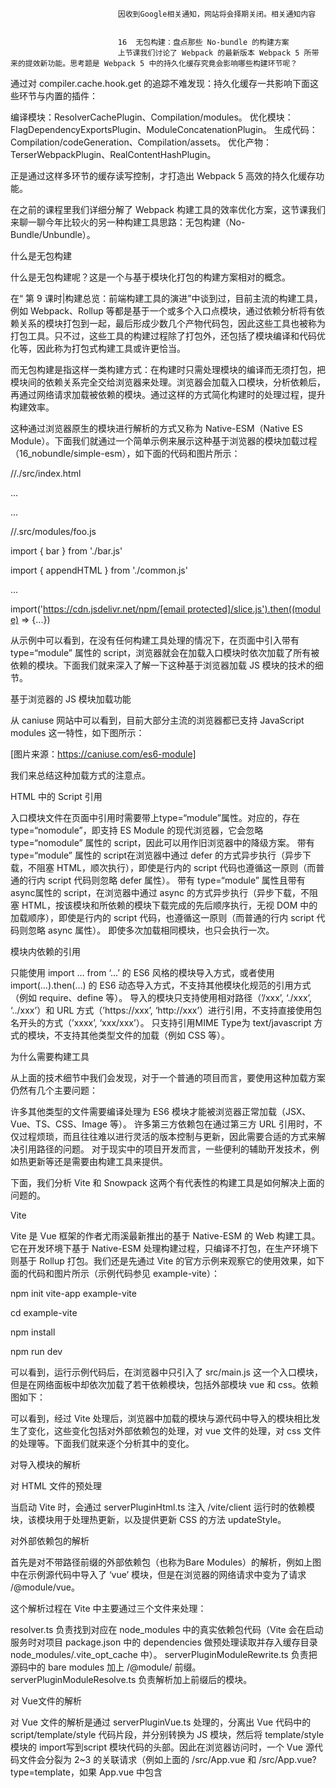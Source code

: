 
                            
                            因收到Google相关通知，网站将会择期关闭。相关通知内容
                            
                            
                            16  无包构建：盘点那些 No-bundle 的构建方案
                            上节课我们讨论了 Webpack 的最新版本 Webpack 5 所带来的提效新功能。思考题是 Webpack 5 中的持久化缓存究竟会影响哪些构建环节呢？

通过对 compiler.cache.hook.get 的追踪不难发现：持久化缓存一共影响下面这些环节与内置的插件：


编译模块：ResolverCachePlugin、Compilation/modules。
优化模块：FlagDependencyExportsPlugin、ModuleConcatenationPlugin。
生成代码：Compilation/codeGeneration、Compilation/assets。
优化产物：TerserWebpackPlugin、RealContentHashPlugin。


正是通过这样多环节的缓存读写控制，才打造出 Webpack 5 高效的持久化缓存功能。

在之前的课程里我们详细分解了 Webpack 构建工具的效率优化方案，这节课我们来聊一聊今年比较火的另一种构建工具思路：无包构建（No-Bundle/Unbundle）。

什么是无包构建

什么是无包构建呢？这是一个与基于模块化打包的构建方案相对的概念。

在“ 第 9 课时|构建总览：前端构建工具的演进”中谈到过，目前主流的构建工具，例如 Webpack、Rollup 等都是基于一个或多个入口点模块，通过依赖分析将有依赖关系的模块打包到一起，最后形成少数几个产物代码包，因此这些工具也被称为打包工具。只不过，这些工具的构建过程除了打包外，还包括了模块编译和代码优化等，因此称为打包式构建工具或许更恰当。

而无包构建是指这样一类构建方式：在构建时只需处理模块的编译而无须打包，把模块间的依赖关系完全交给浏览器来处理。浏览器会加载入口模块，分析依赖后，再通过网络请求加载被依赖的模块。通过这样的方式简化构建时的处理过程，提升构建效率。

这种通过浏览器原生的模块进行解析的方式又称为 Native-ESM（Native ES Module）。下面我们就通过一个简单示例来展示这种基于浏览器的模块加载过程（16_nobundle/simple-esm），如下面的代码和图片所示：

//./src/index.html

...

<script type="module" src="./modules/foo.js"></script>

...

//.src/modules/foo.js

import { bar } from './bar.js'

import { appendHTML } from './common.js'

...

import('https://cdn.jsdelivr.net/npm/[email protected]/slice.js').then((module) => {...})




从示例中可以看到，在没有任何构建工具处理的情况下，在页面中引入带有 type=“module” 属性的 script，浏览器就会在加载入口模块时依次加载了所有被依赖的模块。下面我们就来深入了解一下这种基于浏览器加载 JS 模块的技术的细节。

基于浏览器的 JS 模块加载功能

从 caniuse 网站中可以看到，目前大部分主流的浏览器都已支持 JavaScript modules 这一特性，如下图所示：



[图片来源：https://caniuse.com/es6-module]

我们来总结这种加载方式的注意点。

HTML 中的 Script 引用


入口模块文件在页面中引用时需要带上type=“module”属性。对应的，存在 type=“nomodule”，即支持 ES Module 的现代浏览器，它会忽略 type=“nomodule” 属性的 script，因此可以用作旧浏览器中的降级方案。
带有 type=“module” 属性的 script在浏览器中通过 defer 的方式异步执行（异步下载，不阻塞 HTML，顺次执行），即使是行内的 script 代码也遵循这一原则（而普通的行内 script 代码则忽略 defer 属性）。
带有 type=“module” 属性且带有async属性的 script，在浏览器中通过 async 的方式异步执行（异步下载，不阻塞 HTML，按该模块和所依赖的模块下载完成的先后顺序执行，无视 DOM 中的加载顺序），即使是行内的 script 代码，也遵循这一原则（而普通的行内 script 代码则忽略 async 属性）。
即使多次加载相同模块，也只会执行一次。


模块内依赖的引用


只能使用 import … from ‘…’ 的 ES6 风格的模块导入方式，或者使用 import(…).then(…) 的 ES6 动态导入方式，不支持其他模块化规范的引用方式（例如 require、define 等）。
导入的模块只支持使用相对路径（’/xxx’, ‘./xxx’, ‘../xxx’）和 URL 方式（’https://xxx’, ‘http://xxx’）进行引用，不支持直接使用包名开头的方式（’xxxx’, ‘xxx/xxx’）。
只支持引用MIME Type为 text/javascript 方式的模块，不支持其他类型文件的加载（例如 CSS 等）。


为什么需要构建工具

从上面的技术细节中我们会发现，对于一个普通的项目而言，要使用这种加载方案仍然有几个主要问题：


许多其他类型的文件需要编译处理为 ES6 模块才能被浏览器正常加载（JSX、Vue、TS、CSS、Image 等）。
许多第三方依赖包在通过第三方 URL 引用时，不仅过程烦琐，而且往往难以进行灵活的版本控制与更新，因此需要合适的方式来解决引用路径的问题。
对于现实中的项目开发而言，一些便利的辅助开发技术，例如热更新等还是需要由构建工具来提供。


下面，我们分析 Vite 和 Snowpack 这两个有代表性的构建工具是如何解决上面的问题的。

Vite

Vite 是 Vue 框架的作者尤雨溪最新推出的基于 Native-ESM 的 Web 构建工具。它在开发环境下基于 Native-ESM 处理构建过程，只编译不打包，在生产环境下则基于 Rollup 打包。我们还是先通过 Vite 的官方示例来观察它的使用效果，如下面的代码和图片所示（示例代码参见 example-vite）：

npm init vite-app example-vite

cd example-vite

npm install

npm run dev




可以看到，运行示例代码后，在浏览器中只引入了 src/main.js 这一个入口模块，但是在网络面板中却依次加载了若干依赖模块，包括外部模块 vue 和 css。依赖图如下：



可以看到，经过 Vite 处理后，浏览器中加载的模块与源代码中导入的模块相比发生了变化，这些变化包括对外部依赖包的处理，对 vue 文件的处理，对 css 文件的处理等。下面我们就来逐个分析其中的变化。

对导入模块的解析

对 HTML 文件的预处理

当启动 Vite 时，会通过 serverPluginHtml.ts 注入 /vite/client 运行时的依赖模块，该模块用于处理热更新，以及提供更新 CSS 的方法 updateStyle。

对外部依赖包的解析

首先是对不带路径前缀的外部依赖包（也称为Bare Modules）的解析，例如上图中在示例源代码中导入了 ‘vue’ 模块，但是在浏览器的网络请求中变为了请求 /@module/vue。

这个解析过程在 Vite 中主要通过三个文件来处理：


resolver.ts 负责找到对应在 node_modules 中的真实依赖包代码（Vite 会在启动服务时对项目 package.json 中的 dependencies 做预处理读取并存入缓存目录 node_modules/.vite_opt_cache 中）。
serverPluginModuleRewrite.ts 负责把源码中的 bare modules 加上 /@module/ 前缀。
serverPluginModuleResolve.ts 负责解析加上前缀后的模块。


对 Vue文件的解析

对 Vue 文件的解析是通过 serverPluginVue.ts 处理的，分离出 Vue 代码中的 script/template/style 代码片段，并分别转换为 JS 模块，然后将 template/style 模块的 import写到script 模块代码的头部。因此在浏览器访问时，一个 Vue 源代码文件会分裂为 2~3 的关联请求（例如上面的 /src/App.vue 和 /src/App.vue?type=template，如果 App.vue 中包含<style> 则会产生第 3 个请求 /src/App.vue?type=style）。

对 CSS 文件的解析

对 CSS 文件的解析是通过 serverPluginCSS.ts 处理的，解析过程主要是将 CSS 文件的内容转换为下面的 JS 代码模块，其中的 updateStyle 由注入 HTML 中的 /vite/client 模块提供，如下面的代码所示：

import { updateStyle } from "/vite/client"

const css = "..."

updateStyle("\"...\"", css) // id, cssContent

export default css


以上就是示例代码中主要文件类型的基本解析逻辑，可以看到，Vite 正是通过这些解析器来解决不同类型文件以 JS 模块的方式在浏览器中加载的问题。在 Vite 源码中还包含了其他更多文件类型的解析器，例如 JSON、TS、SASS 等，这里就不一一列举了，感兴趣的话，你可以进一步查阅官方文档。

Vite 中的其他辅助功能

除了提供这些解析器的能力外，Vite 还提供了其他便捷的构建功能，大致整理如下：


多框架：除了在默认的 Vue 中使用外，还支持在 React 和 Preact 项目中使用。工具默认提供了 Vue、React 和 Preact 对应的脚手架模板。
热更新（HMR）：默认提供的 3 种框架的脚手架模板中都内置了 HMR 功能，同时也提供了 HMR 的 API 供第三方插件或项目代码使用。
自定义配置文件：支持使用自定义配置文件来细化构建配置，配置项功能参考 config.ts。
HTTPS 与 HTTP/2：支持使用 –https 启动参数来开启使用 HTTPS 和 HTTP/2 协议的开发服务器。
服务代理：在自定义配置中支持配置代理，将部分请求代理到第三方服务。
模式与环境变量：支持通过 mode 来指定构建模式为 development 或 production。相应模式下自动读取 dotenv 类型的环境变量配置文件（例如 .env.production.local）。
生产环境打包：生产环境使用 Rollup 进行打包，支持传入自定义配置，配置项功能参考 build/index.ts。


Vite 的使用限制

Vite 的使用限制如下：


面向支持 ES6 的现代浏览器，在生产环境下，编译目标参数 esBuildTarget 的默认值为 es2019，最低支持版本为 es2015（因为内部会使用 esbuild 处理编译压缩，用来获得最快的构建速度）。
对 Vue 框架的支持目前仅限于最新的 Vue 3 版本，不兼容更低版本。


Snowpack

Snowpack 是另一个比较知名的无包构建工具，从整体功能来说和上述 Vite工具提供的功能大致相同，主要差异点在 Snowpack 在生产环境下默认使用无包构建而非打包模式（可以通过引入打包插件例如 @snowpack/plugin-webpack 来实现打包模式），而 Vite 仅在开发模式下使用。示例代码参见 example-snow。下面我们简单整理下两者的异同。

与 Vite 相同的功能点

两者都支持各种代码转换加载器、热更新、环境变量（需要安装 dotenv 插件）、服务代理、HTTPS 与 HTTP/2 等。

与 Vite 的差异点


相同的功能，实现细节不同：例如对 Bare Module 的处理，除了转换后前缀名称不同外（Vite 使用 /@module/ 前缀，而 Snowpack 使用 /web_modules/ 前缀)，Vite 支持类似 “AAA/BBB” 类型的子模块引用方式，而 Snowpack 目前尚不支持。
工具稳定性：截止写稿的时间点（2020 年 9 月 21 日），Vite 的最新版本为 v1.0.0-rc4，仍未发布第一个稳定版本。而 Snowpack 自年初发布第一个稳定版本以来，已经更新到了 v2.11.1 版本。
插件体系：除了版本差异外，Snowpack 提供了较完善的插件体系，支持用户和社区发布自定义插件，而 Vite 虽然也内置了许多插件，但目前并没有提供自定义插件的相关文档。
打包工具：在生产环境下，Vite 使用 Rollup 作为打包工具，而 Snowpack 则需要引入插件来实现打包功能，官方支持的打包插件有 @snowpack/plugin-webpack 和 @snowpack/plugin-parcel，暂未提供 Rollup 对应的插件。
特殊优化：Vite 中内置了对 Vue 的大量构建优化，因此对 Vue 项目而言，选择 Vite 通常可以获得更好的开发体验。


无包构建与打包构建

通过上面的 Vite 等无包构建工具的功能介绍可以发现，同 Webpack 等主流打包构建工具相比，无包构建流程的优缺点都十分明显。

无包构建的优点

无包构建的最大优势在于构建速度快，尤其是启动服务的初次构建速度要比目前主流的打包构建工具要快很多，原因如下：


初次构建启动快：打包构建流程在初次启动时需要进行一系列的模块依赖分析与编译，而在无包构建流程中，这些工作都是在浏览器渲染页面时异步处理的，启动服务时只需要做少量的优化处理即可（例如缓存项目依赖的 Bare Modules），所以启动非常快。
按需编译：在打包构建流程中，启动服务时即需要完整编译打包所有模块，而无包构建流程是在浏览器渲染时，根据入口模块分析加载所需模块，编译过程按需处理，因此相比之下处理内容更少，速度也会更快
增量构建速度快：在修改代码后的 rebuild 过程中，主流的打包构建中仍然包含编译被修改的模块和打包产物这两个主要流程，因此相比之下，只需处理编译单个模块的无包构建在速度上也会更胜一筹（尽管在打包构建工具中，也可以通过分包等方式尽可能地减少两者的差距）。


无包构建的缺点


浏览器网络请求数量剧增：无包构建最主要面对的问题是，它的运行模式决定了在一般项目里，渲染页面所需发起的请求数远比打包构建要多得多，使得打开页面会产生瀑布式的大量网络请求，将对页面的渲染造成延迟。这对于服务稳定性和访问性能要求更高的生产环境而言，通常是不太能接受的，尤其对不支持 HTTP/2 的服务器而言，这种处理更是灾难性的。因此，一般是在开发环境下才使用无包构建，在生产环境下则仍旧使用打包构建。
浏览器的兼容性：无包构建要求浏览器支持 JavaScript module 特性，尽管目前的主流浏览器已大多支持，但是对于需要兼容旧浏览器的项目而言，仍然不可能在生产环境下使用。而在开发环境下则通常没有这种顾虑。


总结

这节课我们主要讨论了今年比较热门的无包构建。

无包构建产生的基础是浏览器对 JS 模块加载的支持，这样才可能把构建过程中分析模块依赖关系并打包的过程变为在浏览器中逐个加载引用的模块。但是这种加载模块的方式在实际项目应用场景下还存在一些阻碍，于是有了无包构建工具。

在这些工具里，我们主要介绍了 Vite 和 Snowpack，希望通过介绍他们的开发模式的基本工作流程和差异点，让你对这类工具的功能特点有一个基本的了解。

今天的课后思考题是，为什么 Vite/Snowpack 这样的无包构建工具要比 Webpack 这样的打包构建工具速度更快呢？

随着这节课的结束，构建优化模块也就告一段落了。下节课开始我们将进入部署优化模块。

                        
                        
                            